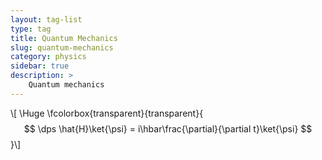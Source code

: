 ```yaml
---
layout: tag-list
type: tag
title: Quantum Mechanics
slug: quantum-mechanics
category: physics
sidebar: true
description: >
    Quantum mechanics
---
```


\\[ \Huge \fcolorbox{transparent}{transparent}{ $$ \dps
\hat{H}\ket{\psi} = i\hbar\frac{\partial}{\partial t}\ket{\psi}
$$ }\\]